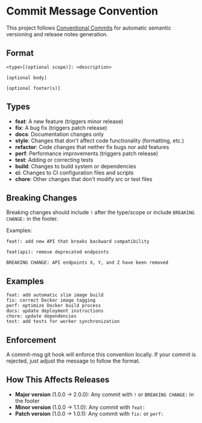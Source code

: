 # Commit Message Convention

This project follows [Conventional Commits](https://www.conventionalcommits.org/) for automatic semantic versioning and release notes generation.

## Format

```
<type>[(optional scope)]: <description>

[optional body]

[optional footer(s)]
```

## Types

- **feat**: A new feature (triggers minor release)
- **fix**: A bug fix (triggers patch release)
- **docs**: Documentation changes only
- **style**: Changes that don't affect code functionality (formatting, etc.)
- **refactor**: Code changes that neither fix bugs nor add features
- **perf**: Performance improvements (triggers patch release)
- **test**: Adding or correcting tests
- **build**: Changes to build system or dependencies
- **ci**: Changes to CI configuration files and scripts
- **chore**: Other changes that don't modify src or test files

## Breaking Changes

Breaking changes should include `!` after the type/scope or include `BREAKING CHANGE:` in the footer.

Examples:
```
feat!: add new API that breaks backward compatibility

feat(api): remove deprecated endpoints

BREAKING CHANGE: API endpoints X, Y, and Z have been removed
```

## Examples

```
feat: add automatic slim image build
fix: correct Docker image tagging
perf: optimize Docker build process
docs: update deployment instructions
chore: update dependencies
test: add tests for worker synchronization
```

## Enforcement

A commit-msg git hook will enforce this convention locally. If your commit is rejected, just adjust the message to follow the format.

## How This Affects Releases

- **Major version** (1.0.0 → 2.0.0): Any commit with `!` or `BREAKING CHANGE:` in the footer
- **Minor version** (1.0.0 → 1.1.0): Any commit with `feat:`
- **Patch version** (1.0.0 → 1.0.1): Any commit with `fix:` or `perf:`